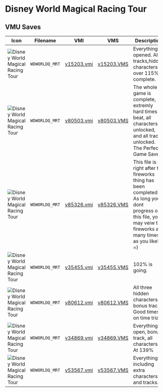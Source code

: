 # Disney World Magical Racing Tour

## VMU Saves

| Icon | Filename | VMI | VMS | Description |
|------|----------|-----|-----|-------------|
| ![Disney World Magical Racing Tour](../icons/WDWORLDQ_MRT.GIF) | `WDWORLDQ_MRT` | [v15203.vmi](v15203.vmi) | [v15203.VMS](v15203.VMS) | Everything opened. All tracks,hidden characters, over 115% complete. 
| ![Disney World Magical Racing Tour](../icons/WDWORLDQ_MRT.GIF) | `WDWORLDQ_MRT` | [v80503.vmi](v80503.vmi) | [v80503.VMS](v80503.VMS) | The whole game is complete, extremly hard times to beat, all characters unlocked, and all tracks unlocked. The Perfect Game Save! 
| ![Disney World Magical Racing Tour](../icons/WDWORLDQ_MRT.GIF) | `WDWORLDQ_MRT` | [v85326.vmi](v85326.vmi) | [v85326.VMS](v85326.VMS) | This file is right after the fireworks thing has been completed.  As long you dont progress on this file, you may veiw the fireworks as many times as you like!  =) 
| ![Disney World Magical Racing Tour](../icons/WDWORLDQ_MRT.GIF) | `WDWORLDQ_MRT` | [v35455.vmi](v35455.vmi) | [v35455.VMS](v35455.VMS) | 102% is going. 
| ![Disney World Magical Racing Tour](../icons/WDWORLDQ_MRT.GIF) | `WDWORLDQ_MRT` | [v80612.vmi](v80612.vmi) | [v80612.VMS](v80612.VMS) | All three hidden characters, bonus track. Good times on time trials. 
| ![Disney World Magical Racing Tour](../icons/WDWORLDQ_MRT.GIF) | `WDWORLDQ_MRT` | [v34869.vmi](v34869.vmi) | [v34869.VMS](v34869.VMS) | Everything open, bonus track, all characters. At 139% 
| ![Disney World Magical Racing Tour](../icons/WDWORLDQ_MRT.GIF) | `WDWORLDQ_MRT` | [v53567.vmi](v53567.vmi) | [v53567.VMS](v53567.VMS) | Everything including extra characters and tracks. 

